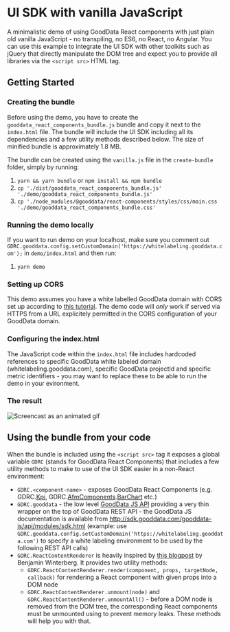 # UI SDK with vanilla JavaScript

A minimalistic demo of using GoodData React components with just plain old
vanilla JavaScript - no transpiling, no ES6, no React, no Angular. You can use this example to integrate the UI SDK with other toolkits such as jQuery that directly manipulate the DOM tree and expect you to provide all libraries via the `<script src>` HTML tag.

## Getting Started

### Creating the bundle

Before using the demo, you have to create the `gooddata_react_components_bundle.js` bundle and copy it next to the `index.html` file. The bundle will include the UI SDK including all its dependencies and a few utility methods described below. The size of minified bundle is approximately 1.8 MB.

The bundle can be created using the `vanilla.js` file in the `create-bundle` folder, simply by running:

1. `yarn && yarn bundle` or `npm install && npm bundle`
2. `cp './dist/gooddata_react_components_bundle.js' './demo/gooddata_react_components_bundle.js'`
3. `cp './node_modules/@gooddata/react-components/styles/css/main.css './demo/gooddata_react_components_bundle.css'`

### Running the demo locally

If you want to run demo on your localhost, make sure you comment out `GDRC.gooddata.config.setCustomDomain('https://whitelabeling.gooddata.com');` in `demo/index.html` and then run:

1. `yarn demo`

### Setting up CORS

This demo assumes you have a white labelled GoodData domain with CORS set up according to [this tutorial](https://help.gooddata.com/display/bHsp5IhQjuz0e6HS0s76/How+to+Access+the+GoodData+API+Directly). The demo code will *only* work if served via HTTPS from a URL explicitely permitted in the CORS configuration of your GoodData domain.

### Configuring the index.html

The JavaScript code within the `index.html` file includes hardcoded references to specific GoodData white labeled domain (whitelabeling.gooddata.com), specific GoodData projectId and specific metric identifiers - you may want to replace these to be able to run the demo in your evironment.

### The result

![Screencast as an animated gif](https://github.com/koles/pokusy/raw/vanillajs/vanillajs/uisdk-vanilla-demo.gif)

## Using the bundle from your code

When the bundle is included using the `<script src>` tag it exposes a global variable `GDRC` (stands for GoodData React Components) that includes a few utility methods to make to use of the UI SDK easier in a non-React environment:
- `GDRC.<component-name>` - exposes GoodData React Components (e.g. GDRC.[Kpi](https://help.gooddata.com/display/bHsp5IhQjuz0e6HS0s76/React+Components#ReactComponents-KPI), GDRC.[AfmComponents](https://help.gooddata.com/display/bHsp5IhQjuz0e6HS0s76/AFM+React+Components).[BarChart](https://help.gooddata.com/display/bHsp5IhQjuz0e6HS0s76/AFM+React+Components#AFMReactComponents-Charts) etc.)
- `GDRC.gooddata` - the low level [GoodData JS API](sdk.gooddata.com/gooddata-js/api) providing a very thin wrapper on the top of GoodData REST API - the GoodData JS documentation is available from http://sdk.gooddata.com/gooddata-js/api/modules/sdk.html (example: use `GDRC.gooddata.config.setCustomDomain('https://whitelabeling.gooddata.com')` to specify a white labeling environment to be used by the following REST API calls)
- `GDRC.ReactContentRenderer` is heavily inspired by [this blogpost](http://winterbe.com/posts/2015/08/24/integrate-reactjs-into-jquery-webapps/) by Benjamin Winterberg. It provides two utility methods:
  - `GDRC.ReactContentRenderer.render(component, props, targetNode, callback)` for rendering a React component with given props into a DOM node
  - `GDRC.ReactContentRenderer.unmount(node)` and `GDRC.ReactContentRenderer.unmountAll()` - before a DOM node is removed from the DOM tree, the corresponding React components must be unmounted using to prevent memory leaks. These methods will help you with that.
